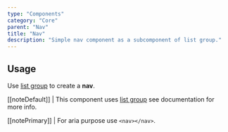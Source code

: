 ```yaml
---
type: "Components"
category: "Core"
parent: "Nav"
title: "Nav"
description: "Simple nav component as a subcomponent of list group."
---
```


## Usage

Use [list group](/components/core/list-group) to create a **nav**.

[[noteDefault]]
| This component uses [list group](/components/core/list-group) see documentation for more info.

[[notePrimary]]
| For aria purpose use `<nav></nav>`.

<demo>
  <demoinline src="demos/components/core/nav/usage">
  </demoinline>
</demo>
